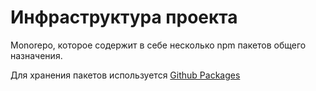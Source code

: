 # Инфраструктура проекта

Monorepo, которое содержит в себе несколько npm пакетов общего назначения.

Для хранения пакетов используется [Github Packages](https://github.com/features/packages)
